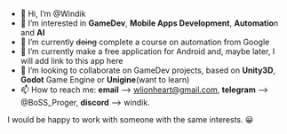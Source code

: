- 👋 Hi, I’m @Windik
- 👀 I’m interested in **GameDev**, **Mobile Apps Development**, **Automatio**n and **AI**
- 🌱 I’m currently ~~doing~~ complete a course on automation from Google
- 🌱 I’m currently make a free application for Android and, maybe later, I will add link to this app here
- 💞️ I’m looking to collaborate on GameDev projects, based on **Unity3D**, **Godot** Game Engine or **Unigine**(want to learn)
- 📫 How to reach me: **email** --> wlionheart@gmail.com, **telegram** --> @BoSS_Proger, **discord** --> windik.

I would be happy to work with someone with the same interests. 😀
<!---
Windik/Windik is a ✨ special ✨ repository because its `README.md` (this file) appears on your GitHub profile.
You can click the Preview link to take a look at your changes.
--->
